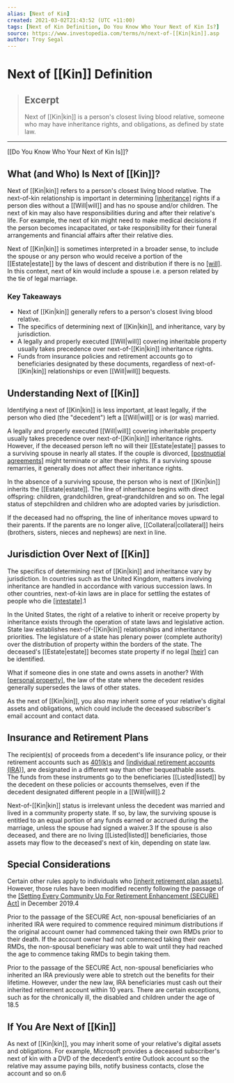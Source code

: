 ```yaml
---
alias: [Next of Kin]
created: 2021-03-02T21:43:52 (UTC +11:00)
tags: [Next of Kin Definition, Do You Know Who Your Next of Kin Is?]
source: https://www.investopedia.com/terms/n/next-of-[[Kin|kin]].asp
author: Troy Segal
---
```


# Next of [[Kin]] Definition

> ## Excerpt
> Next of [[Kin|kin]] is a person's closest living blood relative, someone who may have inheritance rights, and obligations, as defined by state law.

---

[[Do You Know Who Your Next of Kin Is]]?
## What (and Who) Is Next of [[Kin]]?

Next of [[Kin|kin]] refers to a person's closest living blood relative. The next-of-kin relationship is important in determining [[inheritance]](https://www.investopedia.com/terms/i/inheritance.asp) rights if a person dies without a [[Will|will]] and has no spouse and/or children. The next of kin may also have responsibilities during and after their relative's life. For example, the next of kin might need to make medical decisions if the person becomes incapacitated, or take responsibility for their funeral arrangements and financial affairs after their relative dies.

Next of [[Kin|kin]] is sometimes interpreted in a broader sense, to include the spouse or any person who would receive a portion of the [[Estate|estate]] by the laws of descent and distribution if there is no [[will]](https://www.investopedia.com/terms/i/inheritance.asp). In this context, next of kin would include a spouse i.e. a person related by the tie of legal marriage.

### Key Takeaways

-   Next of [[Kin|kin]] generally refers to a person's closest living blood relative.
-   The specifics of determining next of [[Kin|kin]], and inheritance, vary by jurisdiction.
-   A legally and properly executed [[Will|will]] covering inheritable property usually takes precedence over next-of-[[Kin|kin]] inheritance rights.
-   Funds from insurance policies and retirement accounts go to beneficiaries designated by these documents, regardless of next-of-[[Kin|kin]] relationships or even [[Will|will]] bequests.

## Understanding Next of [[Kin]]

Identifying a next of [[Kin|kin]] is less important, at least legally, if the person who died (the "decedent") left a [[Will|will]] or is (or was) married.

A legally and properly executed [[Will|will]] covering inheritable property usually takes precedence over next-of-[[Kin|kin]] inheritance rights. However, if the deceased person left no will their [[Estate|estate]] passes to a surviving spouse in nearly all states. If the couple is divorced, [[postnuptial agreements]](https://www.investopedia.com/terms/p/postnuptial_agreement.asp) might terminate or alter these rights. If a surviving spouse remarries, it generally does not affect their inheritance rights.

In the absence of a surviving spouse, the person who is next of [[Kin|kin]] inherits the [[Estate|estate]]. The line of inheritance begins with direct offspring: children, grandchildren, great-grandchildren and so on. The legal status of stepchildren and children who are adopted varies by jurisdiction.

If the deceased had no offspring, the line of inheritance moves upward to their parents. If the parents are no longer alive, [[Collateral|collateral]] heirs (brothers, sisters, nieces and nephews) are next in line.

## Jurisdiction Over Next of [[Kin]]

The specifics of determining next of [[Kin|kin]] and inheritance vary by jurisdiction. In countries such as the United Kingdom, matters involving inheritance are handled in accordance with various succession laws. In other countries, next-of-kin laws are in place for settling the estates of people who die [[intestate]](https://www.investopedia.com/terms/i/intestate.asp).1

In the United States, the right of a relative to inherit or receive property by inheritance exists through the operation of state laws and legislative action. State law establishes next-of-[[Kin|kin]] relationships and inheritance priorities. The legislature of a state has plenary power (complete authority) over the distribution of property within the borders of the state. The deceased's [[Estate|estate]] becomes state property if no legal [[heir]](https://www.investopedia.com/terms/h/[[Heir|heir]].asp) can be identified.

What if someone dies in one state and owns assets in another? With [[personal property]](https://www.investopedia.com/terms/p/personalproperty.asp), the law of the state where the decedent resides generally supersedes the laws of other states.

As the next of [[Kin|kin]], you also may inherit some of your relative's digital assets and obligations, which could include the deceased subscriber's email account and contact data.

## Insurance and Retirement Plans

The recipient(s) of proceeds from a decedent's life insurance policy, or their retirement accounts such as [401(k)s](https://www.investopedia.com/terms/1/401kplan.asp) and [[individual retirement accounts (IRA)]](https://www.investopedia.com/terms/i/ira.asp), are designated in a different way than other bequeathable assets. The funds from these instruments go to the beneficiaries [[Listed|listed]] by the decedent on these policies or accounts themselves, even if the decedent designated different people in a [[Will|will]].2

Next-of-[[Kin|kin]] status is irrelevant unless the decedent was married and lived in a community property state. If so, by law, the surviving spouse is entitled to an equal portion of any funds earned or accrued during the marriage, unless the spouse had signed a waiver.3 If the spouse is also deceased, and there are no living [[Listed|listed]] beneficiaries, those assets may flow to the deceased's next of kin, depending on state law.

## Special Considerations

Certain other rules apply to individuals who [[inherit retirement plan assets]](https://www.investopedia.com/articles/retirement/03/111903.asp). However, those rules have been modified recently following the passage of the [[Setting Every Community Up For Retirement Enhancement (SECURE) Act]](https://www.investopedia.com/secure-act-4688468) in December 2019.4

Prior to the passage of the SECURE Act, non-spousal beneficiaries of an inherited IRA were required to commence required minimum distributions if the original account owner had commenced taking their own RMDs prior to their death. If the account owner had not commenced taking their own RMDs, the non-spousal beneficiary was able to wait until they had reached the age to commence taking RMDs to begin taking them.

Prior to the passage of the SECURE Act, non-spousal beneficiaries who inherited an IRA previously were able to stretch out the benefits for their lifetime. However, under the new law, IRA beneficiaries must cash out their inherited retirement account within 10 years. There are certain exceptions, such as for the chronically ill, the disabled and children under the age of 18.5

## If You Are Next of [[Kin]]

As next of [[Kin|kin]], you may inherit some of your relative's digital assets and obligations. For example, Microsoft provides a deceased subscriber's next of kin with a DVD of the decedent’s entire Outlook account so the relative may assume paying bills, notify business contacts, close the account and so on.6
